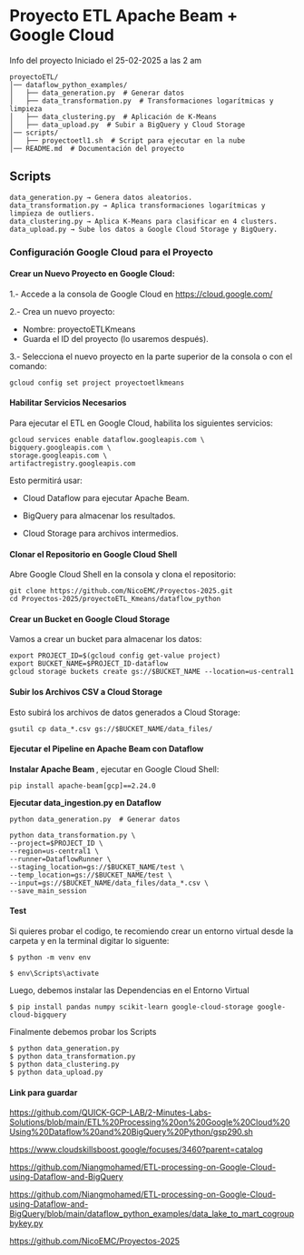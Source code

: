 # Proyecto ETL Apache Beam + Google Cloud

Info del proyecto Iniciado el 25-02-2025 a las 2 am

    proyectoETL/
    │── dataflow_python_examples/
    │   ├── data_generation.py  # Generar datos
    │   ├── data_transformation.py  # Transformaciones logarítmicas y limpieza
    │   ├── data_clustering.py  # Aplicación de K-Means
    │   ├── data_upload.py  # Subir a BigQuery y Cloud Storage
    │── scripts/
    │   ├── proyectoetl1.sh  # Script para ejecutar en la nube
    │── README.md  # Documentación del proyecto


## Scripts 

    data_generation.py → Genera datos aleatorios.
    data_transformation.py → Aplica transformaciones logarítmicas y limpieza de outliers.
    data_clustering.py → Aplica K-Means para clasificar en 4 clusters.
    data_upload.py → Sube los datos a Google Cloud Storage y BigQuery.


### Configuración Google Cloud para el Proyecto

#### Crear un Nuevo Proyecto en Google Cloud:

1.- Accede a la consola de Google Cloud en https://cloud.google.com/

2.- Crea un nuevo proyecto:

*   Nombre: proyectoETLKmeans
*   Guarda el ID del proyecto (lo usaremos después).

3.- Selecciona el nuevo proyecto en la parte superior de la consola o con el comando:

    gcloud config set project proyectoetlkmeans
    
    
#### Habilitar Servicios Necesarios
Para ejecutar el ETL en Google Cloud, habilita los siguientes servicios:

    gcloud services enable dataflow.googleapis.com \
    bigquery.googleapis.com \
    storage.googleapis.com \
    artifactregistry.googleapis.com

Esto permitirá usar:

* Cloud Dataflow para ejecutar Apache Beam.

* BigQuery para almacenar los resultados.

* Cloud Storage para archivos intermedios.


#### Clonar el Repositorio en Google Cloud Shell

Abre Google Cloud Shell en la consola y clona el repositorio:

    git clone https://github.com/NicoEMC/Proyectos-2025.git
    cd Proyectos-2025/proyectoETL_Kmeans/dataflow_python

#### Crear un Bucket en Google Cloud Storage

Vamos a crear un bucket para almacenar los datos:

    export PROJECT_ID=$(gcloud config get-value project)
    export BUCKET_NAME=$PROJECT_ID-dataflow
    gcloud storage buckets create gs://$BUCKET_NAME --location=us-central1

#### Subir los Archivos CSV a Cloud Storage

Esto subirá los archivos de datos generados a Cloud Storage:

    gsutil cp data_*.csv gs://$BUCKET_NAME/data_files/

#### Ejecutar el Pipeline en Apache Beam con Dataflow

<b> Instalar Apache Beam </b>, ejecutar en Google Cloud Shell:

    pip install apache-beam[gcp]==2.24.0

<b> Ejecutar data_ingestion.py en Dataflow </b>

    python data_generation.py  # Generar datos

    python data_transformation.py \
    --project=$PROJECT_ID \
    --region=us-central1 \
    --runner=DataflowRunner \
    --staging_location=gs://$BUCKET_NAME/test \
    --temp_location=gs://$BUCKET_NAME/test \
    --input=gs://$BUCKET_NAME/data_files/data_*.csv \
    --save_main_session





#### Test

Si quieres probar el codigo, te recomiendo crear un entorno virtual desde la carpeta y en la terminal digitar lo siguente: 

    $ python -m venv env

    $ env\Scripts\activate

Luego, debemos instalar las Dependencias en el Entorno Virtual 

    $ pip install pandas numpy scikit-learn google-cloud-storage google-cloud-bigquery

Finalmente debemos probar los Scripts

    $ python data_generation.py
    $ python data_transformation.py
    $ python data_clustering.py
    $ python data_upload.py


#### Link para guardar 

https://github.com/QUICK-GCP-LAB/2-Minutes-Labs-Solutions/blob/main/ETL%20Processing%20on%20Google%20Cloud%20Using%20Dataflow%20and%20BigQuery%20Python/gsp290.sh

https://www.cloudskillsboost.google/focuses/3460?parent=catalog


https://github.com/Niangmohamed/ETL-processing-on-Google-Cloud-using-Dataflow-and-BigQuery

https://github.com/Niangmohamed/ETL-processing-on-Google-Cloud-using-Dataflow-and-BigQuery/blob/main/dataflow_python_examples/data_lake_to_mart_cogroupbykey.py


https://github.com/NicoEMC/Proyectos-2025